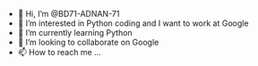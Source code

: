 - 👋 Hi, I’m @BD71-ADNAN-71
- 👀 I’m interested in Python coding and I want to work at Google
- 🌱 I’m currently learning Python
- 💞️ I’m looking to collaborate on Google
- 📫 How to reach me ...

<!---
BD71-ADNAN-71/BD71-ADNAN-71 is a ✨ particular ✨ repository because its `README.md` (this file) appears on your GitHub profile.
You can click the Preview link to take a look at your changes.
--->
